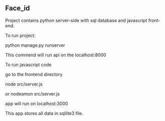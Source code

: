 ## Face_id

Project contains python server-side with sql database and javascript front-end.

To run project: 

python manage.py runserver

This commend will run api on the localhost:8000

To run javascript code 

go to the frontend directory

node src/server.js 

or nodeamon src/server.js 

app will run on localhost:3000

This app stores all data in sqllite3 file. 

